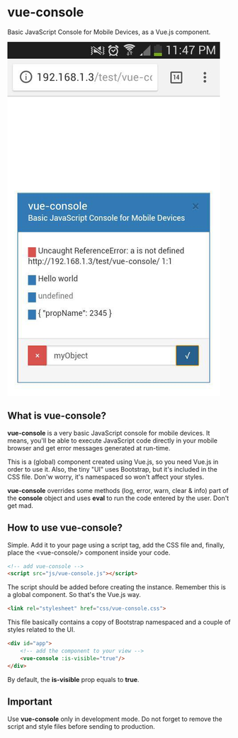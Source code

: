 # vue-console
Basic JavaScript Console for Mobile Devices, as a Vue.js component.

![](/images/vue-console-01.jpg)

## What is vue-console?
**vue-console** is a very basic JavaScript console for mobile devices. It means, you'll be able to execute JavaScript code directly in your mobile browser and get error messages generated at run-time.

This is a (global) component created using Vue.js, so you need Vue.js in order to use it. Also, the tiny "UI" uses Bootstrap, but it's included in the CSS file. Don'w worry, it's namespaced so won't affect your styles.

**vue-console** overrides some methods (log, error, warn, clear & info) part of the **console** object and uses **eval** to run the code entered by the user. Don't get mad.

## How to use vue-console?
Simple. Add it to your page using a script tag, add the CSS file and, finally, place the &lt;vue-console/&gt; component inside your code.

```html
<!-- add vue-console -->
<script src="js/vue-console.js"></script>
```
The script should be added before creating the instance. Remember this is a global component. So that's the Vue.js way.

```html
<link rel="stylesheet" href="css/vue-console.css">
```
This file basically contains a copy of Bootstrap namespaced and a couple of styles related to the UI.

```html
<div id="app">
	<!-- add the component to your view -->
	<vue-console :is-visible="true"/>
</div>
```
By default, the **is-visible** prop equals to **true**.

## Important
Use **vue-console** only in development mode. Do not forget to remove the script and style files before sending to production.